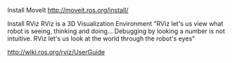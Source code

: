 
Install MoveIt
http://moveit.ros.org/install/

Install RViz
RViz is a 3D Visualization Environment
"RViz let's us view what robot is seeing, thinking and doing... Debugging by looking a number is not intuitive.
RViz let's us look at the world through the robot's eyes"

http://wiki.ros.org/rviz/UserGuide
